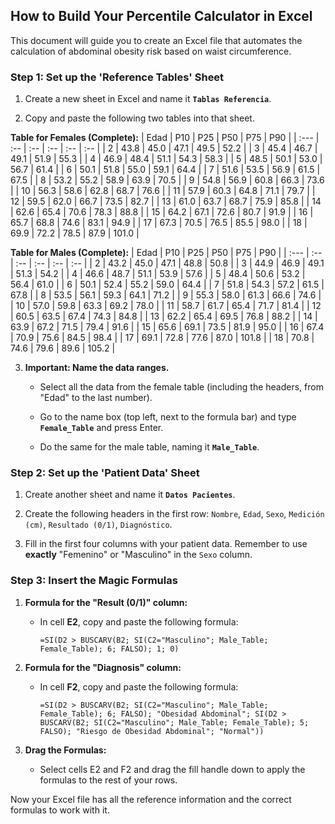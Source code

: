 ## How to Build Your Percentile Calculator in Excel

This document will guide you to create an Excel file that automates the calculation of abdominal obesity risk based on waist circumference.

### **Step 1: Set up the 'Reference Tables' Sheet**

1. Create a new sheet in Excel and name it **`Tablas Referencia`**.

2. Copy and paste the following two tables into that sheet.

**Table for Females (Complete):**
| Edad | P10 | P25 | P50 | P75 | P90 |
| :--- | :-- | :-- | :-- | :-- | :-- |
| 2 | 43.8 | 45.0 | 47.1 | 49.5 | 52.2 |
| 3 | 45.4 | 46.7 | 49.1 | 51.9 | 55.3 |
| 4 | 46.9 | 48.4 | 51.1 | 54.3 | 58.3 |
| 5 | 48.5 | 50.1 | 53.0 | 56.7 | 61.4 |
| 6 | 50.1 | 51.8 | 55.0 | 59.1 | 64.4 |
| 7 | 51.6 | 53.5 | 56.9 | 61.5 | 67.5 |
| 8 | 53.2 | 55.2 | 58.9 | 63.9 | 70.5 |
| 9 | 54.8 | 56.9 | 60.8 | 66.3 | 73.6 |
| 10 | 56.3 | 58.6 | 62.8 | 68.7 | 76.6 |
| 11 | 57.9 | 60.3 | 64.8 | 71.1 | 79.7 |
| 12 | 59.5 | 62.0 | 66.7 | 73.5 | 82.7 |
| 13 | 61.0 | 63.7 | 68.7 | 75.9 | 85.8 |
| 14 | 62.6 | 65.4 | 70.6 | 78.3 | 88.8 |
| 15 | 64.2 | 67.1 | 72.6 | 80.7 | 91.9 |
| 16 | 65.7 | 68.8 | 74.6 | 83.1 | 94.9 |
| 17 | 67.3 | 70.5 | 76.5 | 85.5 | 98.0 |
| 18 | 69.9 | 72.2 | 78.5 | 87.9 | 101.0 |

**Table for Males (Complete):**
| Edad | P10 | P25 | P50 | P75 | P90 |
| :--- | :-- | :-- | :-- | :-- | :-- |
| 2 | 43.2 | 45.0 | 47.1 | 48.8 | 50.8 |
| 3 | 44.9 | 46.9 | 49.1 | 51.3 | 54.2 |
| 4 | 46.6 | 48.7 | 51.1 | 53.9 | 57.6 |
| 5 | 48.4 | 50.6 | 53.2 | 56.4 | 61.0 |
| 6 | 50.1 | 52.4 | 55.2 | 59.0 | 64.4 |
| 7 | 51.8 | 54.3 | 57.2 | 61.5 | 67.8 |
| 8 | 53.5 | 56.1 | 59.3 | 64.1 | 71.2 |
| 9 | 55.3 | 58.0 | 61.3 | 66.6 | 74.6 |
| 10 | 57.0 | 59.8 | 63.3 | 69.2 | 78.0 |
| 11 | 58.7 | 61.7 | 65.4 | 71.7 | 81.4 |
| 12 | 60.5 | 63.5 | 67.4 | 74.3 | 84.8 |
| 13 | 62.2 | 65.4 | 69.5 | 76.8 | 88.2 |
| 14 | 63.9 | 67.2 | 71.5 | 79.4 | 91.6 |
| 15 | 65.6 | 69.1 | 73.5 | 81.9 | 95.0 |
| 16 | 67.4 | 70.9 | 75.6 | 84.5 | 98.4 |
| 17 | 69.1 | 72.8 | 77.6 | 87.0 | 101.8 |
| 18 | 70.8 | 74.6 | 79.6 | 89.6 | 105.2 |

3. **Important: Name the data ranges.**

   * Select all the data from the female table (including the headers, from "Edad" to the last number).

   * Go to the name box (top left, next to the formula bar) and type **`Female_Table`** and press Enter.

   * Do the same for the male table, naming it **`Male_Table`**.

### **Step 2: Set up the 'Patient Data' Sheet**

1. Create another sheet and name it **`Datos Pacientes`**.

2. Create the following headers in the first row: `Nombre`, `Edad`, `Sexo`, `Medición (cm)`, `Resultado (0/1)`, `Diagnóstico`.

3. Fill in the first four columns with your patient data. Remember to use **exactly** "Femenino" or "Masculino" in the `Sexo` column.

### **Step 3: Insert the Magic Formulas**

1. **Formula for the "Result (0/1)" column:**

   * In cell **E2**, copy and paste the following formula:

     ```excel
     =SI(D2 > BUSCARV(B2; SI(C2="Masculino"; Male_Table; Female_Table); 6; FALSO); 1; 0)
     ```

2. **Formula for the "Diagnosis" column:**

   * In cell **F2**, copy and paste the following formula:

     ```excel
     =SI(D2 > BUSCARV(B2; SI(C2="Masculino"; Male_Table; Female_Table); 6; FALSO); "Obesidad Abdominal"; SI(D2 > BUSCARV(B2; SI(C2="Masculino"; Male_Table; Female_Table); 5; FALSO); "Riesgo de Obesidad Abdominal"; "Normal"))
     ```

3. **Drag the Formulas:**

   * Select cells E2 and F2 and drag the fill handle down to apply the formulas to the rest of your rows.

Now your Excel file has all the reference information and the correct formulas to work with it.
